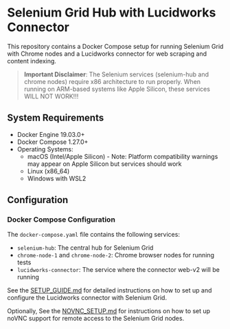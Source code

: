 # Selenium Grid Hub with Lucidworks Connector

This repository contains a Docker Compose setup for running Selenium Grid with Chrome nodes and a Lucidworks connector for web scraping and content indexing.

> **Important Disclaimer**: The Selenium services (selenium-hub and chrome nodes) require x86 architecture to run properly. When running on ARM-based systems like Apple Silicon, these services WILL NOT WORK!!!

## System Requirements

- Docker Engine 19.03.0+
- Docker Compose 1.27.0+
- Operating Systems:
  - macOS (Intel/Apple Silicon) - Note: Platform compatibility warnings may appear on Apple Silicon but services should work
  - Linux (x86_64)
  - Windows with WSL2

## Configuration

### Docker Compose Configuration

The `docker-compose.yaml` file contains the following services:
- `selenium-hub`: The central hub for Selenium Grid
- `chrome-node-1` and `chrome-node-2`: Chrome browser nodes for running tests
- `lucidworks-connector`: The service where the connector web-v2 will be running

See the [SETUP_GUIDE.md](SETUP_GUIDE.md) for detailed instructions on how to set up and configure the Lucidworks connector with Selenium Grid.

Optionally, See the [NOVNC_SETUP.md](NOVNC_SETUP.md) for instructions on how to set up noVNC support for remote access to the Selenium Grid nodes.